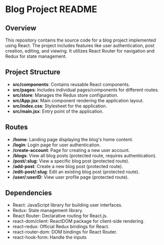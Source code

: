 # Blog Project README

## Overview

This repository contains the source code for a blog project implemented using React. The project includes features like user authentication, post creation, editing, and viewing. It utilizes React Router for navigation and Redux for state management.

## Project Structure

- **src/components**: Contains reusable React components.
- **src/pages**: Includes individual pages/components for different routes.
- **src/store**: Manages the Redux store configuration.
- **src/App.jsx**: Main component rendering the application layout.
- **src/index.css**: Stylesheet for the application.
- **src/main.jsx**: Entry point of the application.

## Routes

- **/home**: Landing page displaying the blog's home content.
- **/login**: Login page for user authentication.
- **/create-account**: Page for creating a new user account.
- **/blogs**: View all blog posts (protected route, requires authentication).
- **/post/:slug**: View a specific blog post (protected route).
- **/add-post**: Create a new blog post (protected route).
- **/edit-post/:slug**: Edit an existing blog post (protected route).
- **/user/:userID**: View user profile page (protected route).

## Dependencies

- React: JavaScript library for building user interfaces.
- Redux: State management library.
- React Router: Declarative routing for React.js.
- react-dom/client: ReactDOM package for client-side rendering.
- react-redux: Official Redux bindings for React.
- react-router-dom: DOM bindings for React Router.
- react-hook-form: Handle the inputs

